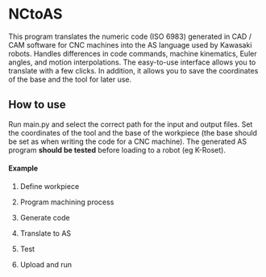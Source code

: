 # NCtoAS
This program translates the numeric code (ISO 6983) generated in CAD / CAM software for CNC machines into the AS language used by Kawasaki robots. Handles differences in code commands, machine kinematics, Euler angles, and motion interpolations. The easy-to-use interface allows you to translate with a few clicks. In addition, it allows you to save the coordinates of the base and the tool for later use.


## How to use
Run main.py and select the correct path for the input and output files. Set the coordinates of the tool and the base of the workpiece (the base should be set as when writing the code for a CNC machine). The generated AS program **should be tested** before loading to a robot (eg K-Roset).


#### Example

1. Define workpiece

2. Program machining process

3. Generate code

4. Translate to AS

5. Test

6. Upload and run
